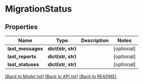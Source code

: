 # MigrationStatus

## Properties
Name | Type | Description | Notes
------------ | ------------- | ------------- | -------------
**last_messages** | **dict(str, str)** |  | [optional] 
**last_reports** | **dict(str, str)** |  | [optional] 
**last_statuses** | **dict(str, str)** |  | [optional] 

[[Back to Model list]](../README.md#documentation-for-models) [[Back to API list]](../README.md#documentation-for-api-endpoints) [[Back to README]](../README.md)


